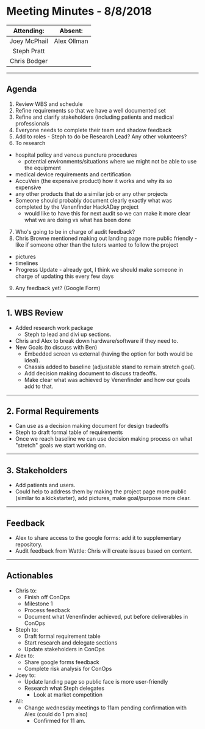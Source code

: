 # Meeting Minutes - 8/8/2018

| Attending: | Absent: |
| :---: | :---: |
| Joey McPhail | Alex Ollman |
| Steph Pratt | |
| Chris Bodger | |

---

## Agenda
1. Review WBS and schedule
2. Refine requirements so that we have a well documented set
3. Refine and clarify stakeholders (including patients and medical professionals
4. Everyone needs to complete their team and shadow feedback
5. Add to roles - Steph to do be Research Lead? Any other volunteers?
6. To research 
  * hospital policy and venous puncture procedures
    * potential environments/situations where we might not be able to use the equipment
  * medical device requirements and certification
  * AccuVein (the expensive product) how it works and why its so expensive
  * any other products that do a similar job or any other projects
  * Someone should probably document clearly exactly what was completed by the Venenfinder HackADay project
    * would like to have this for next audit so we can make it more clear what we are doing vs what has been done
7. Who's going to be in charge of audit feedback?
8. Chris Browne mentioned making out landing page more public friendly - like if someone other than the tutors wanted to follow the project
  * pictures
  * timelines
  * Progress Update - already got, I think we should make someone in charge of updating this every few days
9. Any feedback yet? (Google Form)

---

## 1. WBS Review
* Added research work package
  * Steph to lead and divi up sections.
* Chris and Alex to break down hardware/software if they need to.
* New Goals (to discuss with Ben)
  * Embedded screen vs external (having the option for both would be ideal).
  * Chassis added to baseline (adjustable stand to remain stretch goal).
  * Add decision making document to discuss tradeoffs.
  * Make clear what was achieved by Venenfinder and how our goals add to that.

---

## 2. Formal Requirements
* Can use as a decision making document for design tradeoffs
* Steph to draft formal table of requirements
* Once we reach baseline we can use decision making process on what "stretch" goals we start working on.

---

## 3. Stakeholders
* Add patients and users.
* Could help to address them by making the project page more public (similar to a kickstarter), add pictures, make goal/purpose more clear.

---

## Feedback
* Alex to share access to the google forms: add it to supplementary repository.
* Audit feedback from Wattle: Chris will create issues based on content.

---

## Actionables
* Chris to:
  * Finish off ConOps
  * Milestone 1
  * Process feedback
  * Document what Venenfinder achieved, put before deliverables in ConOps
* Steph to:
  * Draft formal requirement table
  * Start research and delegate sections
  * Update stakeholders in ConOps
* Alex to:
  * Share google forms feedback
  * Complete risk analysis for ConOps
* Joey to:
  * Update landing page so public face is more user-friendly
  * Research what Steph delegates
    * Look at market competition
* All:
  * Change wednesday meetings to 11am pending confirmation with Alex (could do 1 pm also)
    * Confirmed for 11 am.
